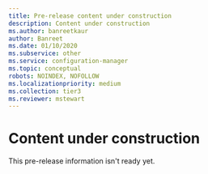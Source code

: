 ```yaml
---
title: Pre-release content under construction
description: Content under construction
ms.author: banreetkaur
author: Banreet
ms.date: 01/10/2020
ms.subservice: other
ms.service: configuration-manager
ms.topic: conceptual
robots: NOINDEX, NOFOLLOW
ms.localizationpriority: medium
ms.collection: tier3
ms.reviewer: mstewart
---
```


# Content under construction

This pre-release information isn't ready yet.

